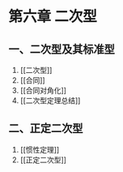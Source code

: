 # 第六章 二次型

## 一、二次型及其标准型

1. [[二次型]]
2. [[合同]]
3. [[合同对角化]]
4. [[二次型定理总结]]

## 二、正定二次型

1. [[惯性定理]]
2. [[正定二次型]]
